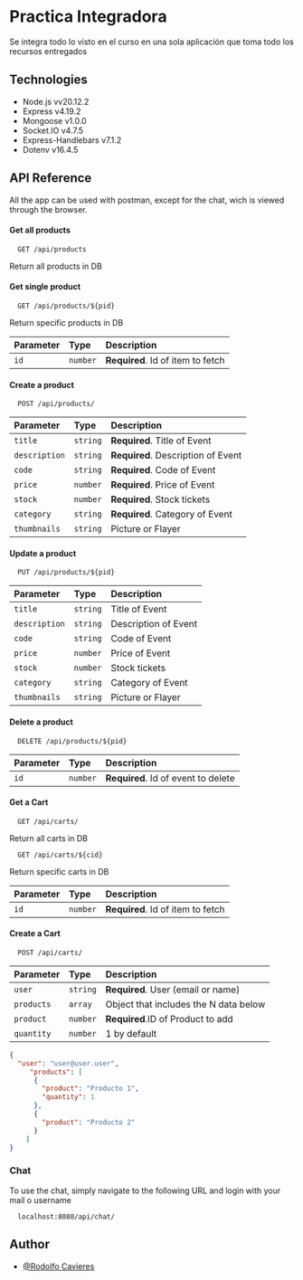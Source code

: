 # Practica Integradora
Se integra todo lo visto en el curso en una sola aplicación que toma todo los recursos entregados

## Technologies
- Node.js vv20.12.2
- Express v4.19.2
- Mongoose v1.0.0
- Socket.IO v4.7.5
- Express-Handlebars v7.1.2
- Dotenv v16.4.5

## API Reference
All the app can be used with postman, except for the chat, wich is viewed through the browser.

#### Get all products

```http
  GET /api/products
```
Return all products in DB

#### Get single product

```http
  GET /api/products/${pid}
```
Return specific products in DB

| Parameter | Type     | Description                       |
| :-------- | :------- | :-------------------------------- |
| `id`      | `number` | **Required**. Id of item to fetch |


#### Create a product

```http
  POST /api/products/
```

| Parameter | Type     | Description                       |
| :-------- | :------- | :-------------------------------- |
| `title`      | `string` | **Required**. Title of Event |
| `description`      | `string` | **Required**. Description of Event |
| `code`      | `string` | **Required**. Code of Event |
| `price`      | `number` | **Required**. Price of Event |
| `stock`      | `number` | **Required**. Stock tickets |
| `category`      | `string` | **Required**. Category of Event |
| `thumbnails`      | `string` | Picture or Flayer |


#### Update a product

```http
  PUT /api/products/${pid}
```

| Parameter | Type     | Description                       |
| :-------- | :------- | :-------------------------------- |
| `title`      | `string` |  Title of Event |
| `description`      | `string` |  Description of Event |
| `code`      | `string` |  Code of Event |
| `price`      | `number` |  Price of Event |
| `stock`      | `number` |  Stock tickets |
| `category`      | `string` |  Category of Event |
| `thumbnails`      | `string` | Picture or Flayer |


#### Delete a product

```http
  DELETE /api/products/${pid}
```

| Parameter | Type     | Description                       |
| :-------- | :------- | :-------------------------------- |
| `id`      | `number` | **Required**. Id of event to delete |



#### Get a Cart
```http
  GET /api/carts/
```
Return all carts in DB

```http
  GET /api/carts/${cid}
```
Return specific carts in DB

| Parameter | Type     | Description                       |
| :-------- | :------- | :-------------------------------- |
| `id`      | `number` | **Required**. Id of item to fetch |



#### Create a Cart

```http
  POST /api/carts/
```

| Parameter | Type     | Description                       |
| :-------- | :------- | :-------------------------------- |
| `user`      | `string` | **Required**. User (email or name) |
|`products` | `array`| Object that includes the N data below|
| `product`      | `number` | **Required**.ID of Product to add |
| `quantity`      | `number` | 1 by default |
```json
{
  "user": "user@user.user",
     "products": [
      {
        "product": "Producto 1",
        "quantity": 1
      },
      {
        "product": "Producto 2"
      }
    ]
}
```
### Chat
To use the chat, simply navigate to the following URL and login with your mail o username

```http
  localhost:8080/api/chat/
```


## Author

- [@Rodolfo Cavieres](https://github.com/ripcv/)

